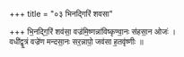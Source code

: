 +++
title = "०३ भिनद्गिरिं शवसा"

+++
भि॒नद्गि॒रिं शव॑सा॒ वज्र॑मि॒ष्णन्ना॑विष्कृण्वा॒नः स॑हसा॒न ओजः॑ ।  
वधी॑द्वृ॒त्रं वज्रे॑ण मन्दसा॒नः सर॒न्नापो॒ जव॑सा ह॒तवृ॑ष्णीः ॥